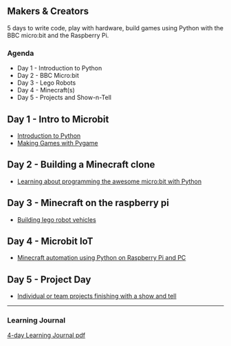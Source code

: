 ## Makers & Creators

5 days to write code, play with hardware, build games using Python with the BBC
micro:bit and the Raspberry Pi.

### Agenda

* Day 1 - Introduction to Python
* Day 2 - BBC Micro:bit
* Day 3 - Lego Robots
* Day 4 - Minecraft(s)
* Day 5 - Projects and Show-n-Tell


## Day 1 - Intro to Microbit

* [Introduction to Python](intro-day/readme.md)
* [Making Games with Pygame](pygame-day/readme.md)


## Day 2 - Building a Minecraft clone

* [Learning about programming the awesome micro:bit with Python](microbits-day/readme.md)


## Day 3 - Minecraft on the raspberry pi

* [Building lego robot vehicles](robots-day/readme.md)


## Day 4 - Microbit IoT

* [Minecraft automation using Python on Raspberry Pi and PC](minecraft-day/readme.md)


## Day 5 - Project Day

* [Individual or team projects finishing with a show and tell](show-and-tell-day/readme.md)

----

### Learning Journal

[4-day Learning Journal pdf](learning-journal-4.pdf)
